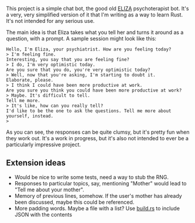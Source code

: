 This project is a simple chat bot, the good old [ELIZA](https://en.wikipedia.org/wiki/ELIZA)
psychoterapist bot. It's a very, very simplified version of it that I'm writing as a way to learn
Rust. It's not intended for any serious use.

The main idea is that Eliza takes what you tell her and turns it around as a question, with a
prompt. A sample session might look like this:

```
Hello, I'm Eliza, your psychiatrist. How are you feeling today?
> I'm feeling fine.
Interesting, you say that you are feeling fine?
> I do, I'm very optimistic today.
Are you sure that you do, you're very optimistic today?
> Well, now that you're asking, I'm starting to doubt it.
Elaborate, please.
> I think I could have been more productive at work.
Are you sure you think you could have been more productive at work?
> Maybe. It's difficult to tell.
Tell me more.
> It's like, how can you really tell?
I'd like to be the one to ask the questions. Tell me more about yourself, instead.
>
```

As you can see, the responses can be quite clumsy, but it's pretty fun when they work out. It's a
work in progress, but it's also not intended to ever be a particularly impressive project.

## Extension ideas

- Would be nice to write some tests, need a way to stub the RNG.
- Responses to particular topics, say, mentioning "Mother" would lead to "Tell me about your
  mother".
- Memory of previous lines, somehow. If the user's mother has already been discussed, maybe this
  could be referenced.
- More padding words. Maybe a file with a list? Use [build.rs](http://doc.crates.io/build-script.html#case-study-code-generation) to include JSON with the contents
